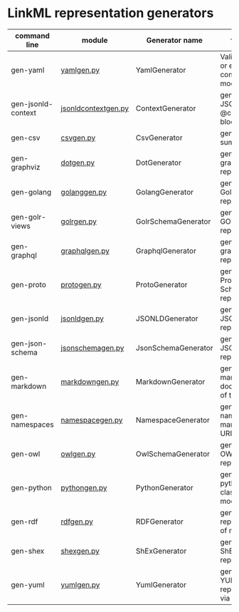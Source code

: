 # LinkML representation generators

| command line | module | Generator name | function | help file |
| -----------  | ------ | -------------  | -------- | --------- |
|  gen-yaml    | [yamlgen.py](https://github.com/linkml/linkml/blob/main/linkml/generators/yamlgen.py) | YamlGenerator | Validate YAML or emit compiled module | [yamlgen help](../../tests/test_scripts/output/genyaml/help) |
|  gen-jsonld-context   | [jsonldcontextgen.py](https://github.com/linkml/linkml/blob/main/linkml/generators/jsonldcontextgen.py) |    ContextGenerator | generate a JSON-LD @context block  | [contextgen help](../../tests/test_scripts/output/gencontext/help) |
|  gen-csv   | [csvgen.py](https://github.com/linkml/linkml/blob/main/linkml/generators/csvgen.py) |    CsvGenerator | generate a csv summary  | [csvgen help](../../tests/test_scripts/output/gencsv/help) |
|  gen-graphviz   | [dotgen.py](https://github.com/linkml/linkml/blob/main/linkml/generators/dotgen.py) |    DotGenerator | generate graphviz representation  | [dotgen help](../../tests/test_scripts/output/gengraphviz/help) |
|  gen-golang   | [golanggen.py](https://github.com/linkml/linkml/blob/main/linkml/generators/golanggen.py) |    GolangGenerator | generate Golang representation  | [golanggen help](../../tests/test_scripts/output/gengolang/help) |
|  gen-golr-views   | [golrgen.py](https://github.com/linkml/linkml/blob/main/linkml/generators/golrgen.py) |    GolrSchemaGenerator | generate a GOLR(?) representation  | [golrgen help](../../tests/test_scripts/output/genglor/help) |
|  gen-graphql   | [graphqlgen.py](https://github.com/linkml/linkml/blob/main/linkml/generators/graphqlgen.py) |    GraphqlGenerator | generate a graphql representation  | [graphql help](../../tests/test_scripts/output/gengraphql/help) |
|  gen-proto  | [protogen.py](https://github.com/linkml/linkml/blob/main/linkml/generators/protogen.py) | ProtoGenerator | generate Protobuf Schema representation | [proto help](../../tests/test_scripts/output/genproto/help) |
|  gen-jsonld | [jsonldgen.py](https://github.com/linkml/linkml/blob/main/linkml/generators/jsonldgen.py) | JSONLDGenerator | generate JSON representation | [jsonld help](../../tests/test_scripts/output/genjsonld/help) |
|  gen-json-schema   | [jsonschemagen.py](https://github.com/linkml/linkml/blob/main/linkml/generators/jsonschemagen.py) |    JsonSchemaGenerator | generate JSON Schema representation  | [jsonschmeagen help](../../tests/test_scripts/output/genjsonschema/help) |
|  gen-markdown   | [markdowngen.py](https://github.com/linkml/linkml/blob/main/linkml/generators/markdowngen.py) |    MarkdownGenerator | generate markdown documentation of the model  | [markdowngen help](../../tests/test_scripts/output/genmarkdown/help) |
|  gen-namespaces | [namespacegen.py](https://github.com/linkml/linkml/blob/main/linkml/generators/namespacegen.py) | NamespaceGenerator | generate namespace manager for URI's in model | [namespacegen help](../../tests/test_scripts/output/gennamespace/help) |
|  gen-owl   | [owlgen.py](https://github.com/linkml/linkml/blob/main/linkml/generators/owlgen.py) |    OwlSchemaGenerator | generate an OWL representation  | [owlgen help](../../tests/test_scripts/output/genowl/help) |
|  gen-python   | [pythongen.py](https://github.com/linkml/linkml/blob/main/linkml/generators/pythongen.py) | PythonGenerator | generate python classes for a model  | [pythongen help](../../tests/test_scripts/output/genpython/help) |
|  gen-rdf | [rdfgen.py](https://github.com/linkml/linkml/blob/main/linkml/generators/rdfgen.py) | RDFGenerator | generate RDF representation of model | [rdfgen help](../../tests/test_scripts/output/genrdf/help) |
|  gen-shex   | [shexgen.py](https://github.com/linkml/linkml/blob/main/linkml/generators/shexgen.py) |    ShExGenerator | generate a ShEx model representation  | [shexgen help](../../tests/test_scripts/output/genshex/help) |
|  gen-yuml   | [yumlgen.py](https://github.com/linkml/linkml/blob/main/linkml/generators/yumlgen.py) |    YumlGenerator | generate YUML representation via [YUML](https://yuml.me/)  | [yumlgen help](../../tests/test_scripts/output/genuml/help) | 
